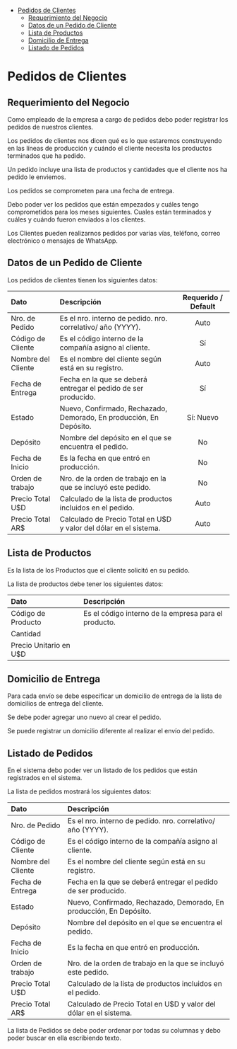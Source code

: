 <a name='pedidos-de-clientes'></a>

- [Pedidos de Clientes](#pedidos-de-clientes)
  - [Requerimiento del Negocio](#requerimiento-del-negocio)
  - [Datos de un Pedido de Cliente](#datos-de-un-pedido-de-cliente)
  - [Lista de Productos](#lista-de-productos)
  - [Domicilio de Entrega](#domicilio-de-entrega)
  - [Listado de Pedidos](#listado-de-pedidos)

<a name='pedidos-de-clientes'></a>

# Pedidos de Clientes

<a name='requerimiento-del-negocio'></a>

## Requerimiento del Negocio

Como empleado de la empresa a cargo de pedidos debo poder registrar los pedidos de nuestros clientes.

Los pedidos de clientes nos dicen qué es lo que estaremos construyendo en las líneas de producción y cuándo el cliente necesita los productos terminados que ha pedido.

Un pedido incluye una lista de productos y cantidades que el cliente nos ha pedido le enviemos.

Los pedidos se comprometen para una fecha de entrega.  

Debo poder ver los pedidos que están empezados y cuáles tengo comprometidos para los meses siguientes.
Cuales están terminados y cuáles y cuándo fueron enviados a los clientes.

Los Clientes pueden realizarnos pedidos por varias vías, teléfono, correo electrónico o mensajes de WhatsApp. 

<a name='datos-de-un-pedido-de-cliente'></a>

## Datos de un Pedido de Cliente

Los pedidos de clientes tienen los siguientes datos:

| Dato                | Descripción                                                            | Requerido / Default |
| :--------           | :---------------------------                                           | :----:              |
| Nro. de Pedido      | Es el nro. interno de pedido. nro. correlativo/ año (YYYY).            | Auto                | 
| Código de Cliente   | Es el código interno de la compañía asigno al cliente.                 |    Sí               |
| Nombre del Cliente  | Es el nombre del cliente según está en su registro.                    | Auto                |
| Fecha de Entrega    | Fecha en la que se deberá entregar el pedido de ser producido.         | Sí                  |
| Estado              | Nuevo, Confirmado, Rechazado, Demorado, En producción, En Depósito.    | Sí: Nuevo           |
| Depósito            | Nombre del depósito en el que se encuentra el pedido.                  | No                  |
| Fecha de Inicio     | Es la fecha en que entró en producción.                                | No                  |
| Orden de trabajo    | Nro. de la orden de trabajo en la que se incluyó este pedido.          | No                  |
| Precio Total U$D    | Calculado de la lista de productos incluidos en el pedido.             | Auto                |
| Precio Total AR$    | Calculado de Precio Total en U$D y valor del dólar en el sistema.      | Auto                | 


<a name='lista-de-productos'></a>

## Lista de Productos

Es la lista de los Productos que el cliente solicitó en su pedido. 

La lista de productos debe tener los siguientes datos:

| Dato                   |  Descripción                                         |
| :-----                 | :-------                                             |
| Código de Producto     | Es el código interno de la empresa para el producto. |
| Cantidad               | 
| Precio Unitario en U$D |


<a name='domicilio-de-entrega'></a>

## Domicilio de Entrega

Para cada envío se debe especificar un domicilio de entrega de la lista de domicilios de entrega del cliente.

Se debe poder agregar uno nuevo al crear el pedido.

Se puede registrar un domicilio diferente al realizar el envío del pedido.

<a name='listado-de-pedidos'></a>

## Listado de Pedidos

En el sistema debo poder ver un listado de los pedidos que están registrados en el sistema.

La lista de pedidos mostrará los siguientes datos:

| Dato                | Descripción                                                            | 
| :--------           | :---------------------------                                           |
| Nro. de Pedido      | Es el nro. interno de pedido. nro. correlativo/ año (YYYY).            | 
| Código de Cliente   | Es el código interno de la compañía asigno al cliente.                 | 
| Nombre del Cliente  | Es el nombre del cliente según está en su registro.                    | 
| Fecha de Entrega    | Fecha en la que se deberá entregar el pedido de ser producido.         | 
| Estado              | Nuevo, Confirmado, Rechazado, Demorado, En producción, En Depósito.    | 
| Depósito            | Nombre del depósito en el que se encuentra el pedido.                  | 
| Fecha de Inicio     | Es la fecha en que entró en producción.                                | 
| Orden de trabajo    | Nro. de la orden de trabajo en la que se incluyó este pedido.          | 
| Precio Total U$D    | Calculado de la lista de productos incluidos en el pedido.             | 
| Precio Total AR$    | Calculado de Precio Total en U$D y valor del dólar en el sistema.      | 

La lista de Pedidos se debe poder ordenar por todas su columnas y debo poder buscar en ella escribiendo texto.








